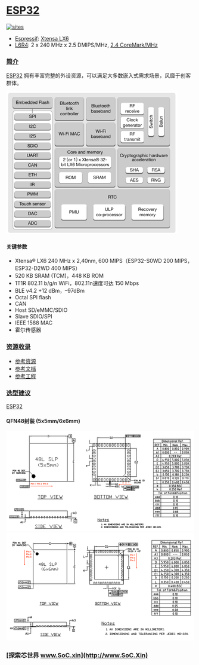 ﻿# [ESP32](https://github.com/SoCXin/ESP32)

[![sites](http://182.61.61.133/link/resources/SoC.png)](http://www.SoC.Xin)

* [Espressif](https://www.espressif.com/): [Xtensa LX6](https://github.com/SoCXin/MIPS)
* [L6R4](https://github.com/SoCXin/Level): 2 x 240 MHz x 2.5 DMIPS/MHz, [2.4 CoreMark/MHz](https://www.eembc.org/coremark/scores.php)


### [简介](https://github.com/SoCXin/ESP32/wiki)

[ESP32](https://github.com/SoCXin/ESP32) 拥有丰富完整的外设资源，可以满足大多数嵌入式需求场景，风靡于创客群体。

[![sites](docs/ESP32.png)](https://www.espressif.com/zh-hans/products/socs/ESP32)


#### 关键参数

* Xtensa® LX6 240 MHz x 2,40nm, 600 MIPS（ESP32-S0WD 200 MIPS，ESP32-D2WD 400 MIPS）
* 520 KB SRAM (TCM)，448 KB ROM
* 1T1R 802.11 b/g/n WiFi，802.11n速度可达 150 Mbps
* BLE v4.2 +12 dBm，–97dBm
* Octal SPI flash
* CAN
* Host SD/eMMC/SDIO
* Slave SDIO/SPI
* IEEE 1588 MAC
* 霍尔传感器


### [资源收录](https://github.com/SoCXin)

* [参考资源](src/)
* [参考文档](docs/)
* [参考工程](project/)


### [选型建议](https://github.com/SoCXin/ESP32)

[ESP32](https://github.com/SoCXin/ESP32) 

#### QFN48封装 (5x5mm/6x6mm)

[![sites](docs/ESP32-5.png)](https://www.espressif.com/zh-hans/products/socs/esp32)
[![sites](docs/ESP32-6.png)](https://www.espressif.com/sites/default/files/documentation/esp32_datasheet_cn.pdf)

### [探索芯世界 www.SoC.xin](http://www.SoC.Xin)
